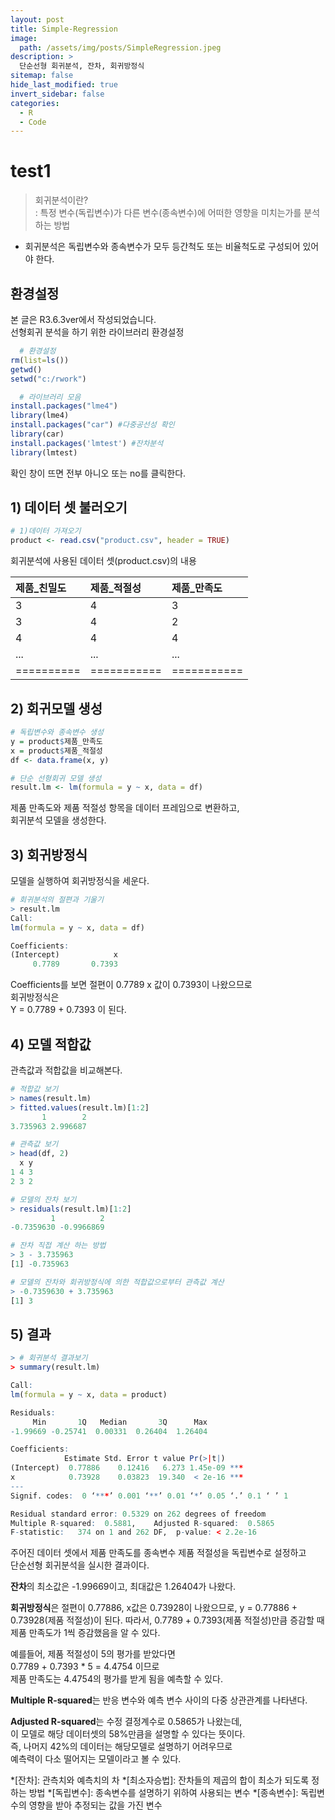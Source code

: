 ```yaml
---
layout: post
title: Simple-Regression
image: 
  path: /assets/img/posts/SimpleRegression.jpeg
description: >
  단순선형 회귀분석, 잔차, 회귀방정식
sitemap: false
hide_last_modified: true
invert_sidebar: false
categories:
  - R
  - Code
---
```


# test1
> 회귀분석이란?  
> : 특정 변수(독립변수)가 다른 변수(종속변수)에 어떠한 영향을 미치는가를 분석하는 방법

* 회귀분석은 독립변수와 종속변수가 모두 등간척도 또는 비율척도로 구성되어 있어야 한다.

## 환경설정
본 글은 R3.6.3ver에서 작성되었습니다.  
선형회귀 분석을 하기 위한 라이브러리 환경설정
```R
  # 환경설정
rm(list=ls())
getwd()
setwd("c:/rwork")

  # 라이브러리 모음
install.packages("lme4")
library(lme4)
install.packages("car") #다중공선성 확인
library(car)
install.packages('lmtest') #잔차분석
library(lmtest)
```
확인 창이 뜨면 전부 아니오 또는 no를 클릭한다.

## 1) 데이터 셋 불러오기

```R
# 1)데이터 가져오기
product <- read.csv("product.csv", header = TRUE)
```

회귀분석에 사용된 데이터 셋(product.csv)의 내용

| 제품_친밀도  | 제품_적절성  | 제품_만족도 |
|:---------|:----------|:----------|
| 3 | 4 | 3 |
| 3 | 4 | 2 |
| 4 | 4 | 4 |
|...|...|...|
|==========|===========|===========|

## 2) 회귀모델 생성

```R
# 독립변수와 종속변수 생성
y = product$제품_만족도
x = product$제품_적절성
df <- data.frame(x, y)

# 단순 선형회귀 모델 생성
result.lm <- lm(formula = y ~ x, data = df)
```
제품 만족도와 제품 적절성 항목을 데이터 프레임으로 변환하고,  
회귀분석 모델을 생성한다.


## 3) 회귀방정식
모델을 실행하여 회귀방정식을 세운다.
```R
# 회귀분석의 절편과 기울기
> result.lm
Call:
lm(formula = y ~ x, data = df)

Coefficients:
(Intercept)            x  
     0.7789       0.7393  
```
Coefficients를 보면 절편이 0.7789 x 값이 0.7393이 나왔으므로  
회귀방정식은  
Y = 0.7789 + 0.7393 이 된다.

## 4) 모델 적합값
관측값과 적합값을 비교해본다.
```R
# 적합값 보기
> names(result.lm)
> fitted.values(result.lm)[1:2]
       1        2 
3.735963 2.996687  

# 관측값 보기
> head(df, 2)
  x y
1 4 3
2 3 2

# 모델의 잔차 보기
> residuals(result.lm)[1:2]
         1          2 
-0.7359630 -0.9966869 

# 잔차 직접 계산 하는 방법
> 3 - 3.735963
[1] -0.735963

# 모델의 잔차와 회귀방정식에 의한 적합값으로부터 관측값 계산
> -0.7359630 + 3.735963
[1] 3
```

## 5) 결과
```R
> # 회귀분석 결과보기
> summary(result.lm)

Call:
lm(formula = y ~ x, data = product)

Residuals:
     Min       1Q   Median       3Q      Max 
-1.99669 -0.25741  0.00331  0.26404  1.26404 

Coefficients:
            Estimate Std. Error t value Pr(>|t|)    
(Intercept)  0.77886    0.12416   6.273 1.45e-09 ***
x            0.73928    0.03823  19.340  < 2e-16 ***
---
Signif. codes:  0 ‘***’ 0.001 ‘**’ 0.01 ‘*’ 0.05 ‘.’ 0.1 ‘ ’ 1

Residual standard error: 0.5329 on 262 degrees of freedom
Multiple R-squared:  0.5881,	Adjusted R-squared:  0.5865 
F-statistic:   374 on 1 and 262 DF,  p-value: < 2.2e-16
```
주어진 데이터 셋에서 제품 만족도를 종속변수 제품 적절성을 독립변수로 설정하고  
단순선형 회귀분석을 실시한 결과이다.  

**잔차**의 최소값은 -1.99669이고, 최대값은 1.26404가 나왔다.

**회귀방정식**은 절편이 0.77886, x값은 0.73928이 나왔으므로,
y = 0.77886 + 0.73928(제품 적절성)이 된다.
따라서, 0.7789 + 0.7393(제품 적절성)만큼 증감할 때 제품 만족도가 1씩 증감했음을 알 수 있다.  

예를들어, 제품 적절성이 5의 평가를 받았다면  
0.7789 + 0.7393 * 5 = 4.4754 이므로  
제품 만족도는 4.4754의 평가를 받게 됨을 예측할 수 있다.

**Multiple R-squared**는 반응 변수와 예측 변수 사이의 다중 상관관계를 나타낸다.

**Adjusted R-squared**는 수정 결정계수로 0.5865가 나왔는데,  
이 모델로 해당 데이터셋의 58%만큼을 설명할 수 있다는 뜻이다.  
즉, 나머지 42%의 데이터는 해당모델로 설명하기 어려우므로  
예측력이 다소 떨어지는 모델이라고 볼 수 있다.




*[잔차]: 관측치와 예측치의 차
*[최소자승법]: 잔차들의 제곱의 합이 최소가 되도록 정하는 방법
*[독립변수]: 종속변수를 설명하기 위하여 사용되는 변수
*[종속변수]: 독립변수의 영향을 받아 추정되는 값을 가진 변수
